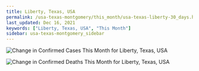 ```yaml
---
title: Liberty, Texas, USA
permalink: /usa-texas-montgomery/this_month/usa-texas-liberty-30_days.html
last_updated: Dec 16, 2021
keywords: ["Liberty, Texas, USA", "This Month"]
sidebar: usa-texas-montgomery_sidebar
---
```


![Change in Confirmed Cases This Month for Liberty, Texas, USA](/covid_tracker/images/graphs/usa-texas-liberty-delta_confirmed-30_days_graph.png)

![Change in Confirmed Deaths This Month for Liberty, Texas, USA](/covid_tracker/images/graphs/usa-texas-liberty-delta_deaths-30_days_graph.png)
